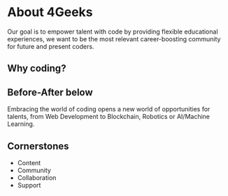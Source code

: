 # About 4Geeks

Our goal is to empower talent with code by providing flexible educational experiences, we want to be the most relevant career-boosting community for future and present coders.

## Why coding?

## Before-After below

<BeforeAfter 
    before="https://raw.githubusercontent.com/breatheco-de/content/master/src/assets/images/61212ca7-cde0-43c1-8267-a1101a95da2c.png" 
    after="https://raw.githubusercontent.com/4GeeksAcademy/website-v2/master/static/images/landing/CarneJovenBanner.png"
/>

Embracing the world of coding opens a new world of opportunities for talents, from Web Development to Blockchain, Robotics or AI/Machine Learning.

## Cornerstones

- Content
- Community
- Collaboration
- Support
